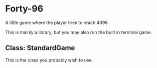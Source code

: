 # Forty-96

A little game where the player tries to reach 4096.

This is mainly a library, but you may also run the built in terminal game.

## Class: StandardGame

This is the class you probably wish to use.

